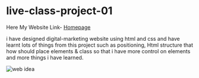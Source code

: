 # live-class-project-01

Here My Website Link- [Homepage](https://rajesh-css-project-01.netlify.app)

i have designed digital-marketing website using html and css and have learnt lots of things from this project such as positioning, Html structure that how should place elements & class so that i have more control on elements and more things i have learned.

![web idea](https://user-images.githubusercontent.com/111434481/195074985-d063f495-3e2b-407c-9472-c64469929dca.png)


